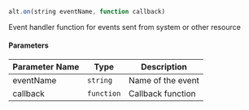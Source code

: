 ```js
alt.on(string eventName, function callback)
```

Event handler function for events sent from system or other resource

#### Parameters
| Parameter Name | Type | Description |
| -------------- | ----------- | ----------- |
| eventName | `string` | Name of the event |
| callback | `function` | Callback function |